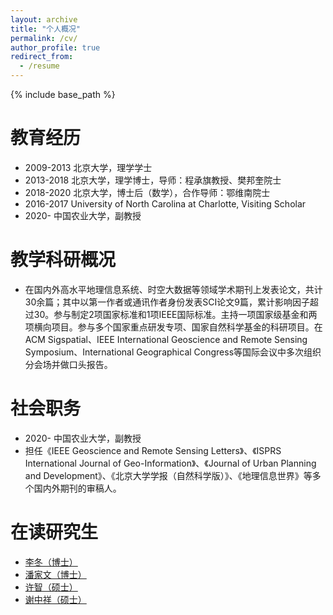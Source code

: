 ```yaml
---
layout: archive
title: "个人概况"
permalink: /cv/
author_profile: true
redirect_from:
  - /resume
---
```


{% include base_path %}

教育经历
======
* 2009-2013 北京大学，理学学士
* 2013-2018 北京大学，理学博士，导师：程承旗教授、樊邦奎院士
* 2018-2020 北京大学，博士后（数学），合作导师：鄂维南院士
* 2016-2017 University of North Carolina at Charlotte, Visiting Scholar
* 2020-   中国农业大学，副教授

  
教学科研概况
======
* 在国内外高水平地理信息系统、时空大数据等领域学术期刊上发表论文，共计30余篇；其中以第一作者或通讯作者身份发表SCI论文9篇，累计影响因子超过30。参与制定2项国家标准和1项IEEE国际标准。主持一项国家级基金和两项横向项目。参与多个国家重点研发专项、国家自然科学基金的科研项目。在ACM Sigspatial、IEEE International Geoscience and Remote Sensing Symposium、International Geographical Congress等国际会议中多次组织分会场并做口头报告。


社会职务
======
* 2020-   中国农业大学，副教授
* 担任《IEEE Geoscience and Remote Sensing Letters》、《ISPRS International Journal of Geo-Information》、《Journal of Urban Planning and Development》、《北京大学学报（自然科学版）》、《地理信息世界》等多个国内外期刊的审稿人。


在读研究生
======
* [李冬（博士）](http://lidong.academic.site)
* [潘家文（博士）](https://pjw2146087.github.io/homepage/)
* [许智（硕士）](https://xuzhi0413.github.io/)
* [谢中祥（硕士）](https://zxxie-air.github.io/Page)





